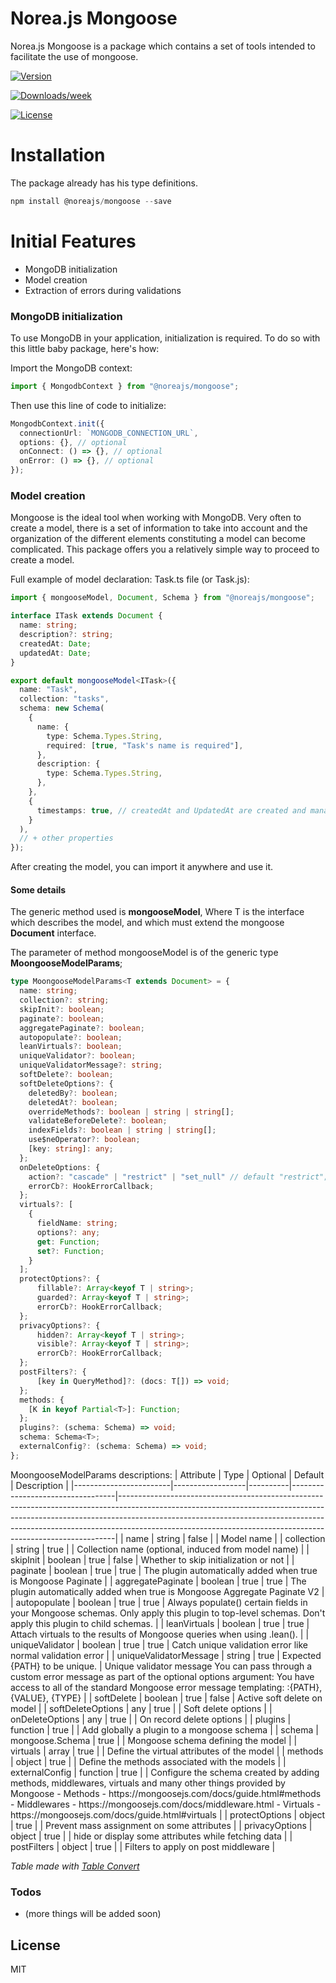 # Norea.js Mongoose

Norea.js Mongoose is a package which contains a set of tools intended to facilitate the use of mongoose.

[![Version](https://img.shields.io/npm/v/@noreajs/mongoose.svg)](https://npmjs.org/package/@noreajs/mongoose)

[![Downloads/week](https://img.shields.io/npm/dw/@noreajs/mongoose.svg)](https://npmjs.org/package/@noreajs/mongoose)

[![License](https://img.shields.io/npm/l/@noreajs/cli.svg)](https://github.com/noreajs/mongoose/blob/master/package.json)

# Installation

The package already has his type definitions.

```powershell
npm install @noreajs/mongoose --save
```

# Initial Features

- MongoDB initialization
- Model creation
- Extraction of errors during validations

### MongoDB initialization

To use MongoDB in your application, initialization is required. To do so with this little baby package, here's how:

Import the MongoDB context:

```typescript
import { MongodbContext } from "@noreajs/mongoose";
```

Then use this line of code to initialize:

```typescript
MongodbContext.init({
  connectionUrl: `MONGODB_CONNECTION_URL`,
  options: {}, // optional
  onConnect: () => {}, // optional
  onError: () => {}, // optional
});
```

### Model creation

Mongoose is the ideal tool when working with MongoDB. Very often to create a model, there is a set of information to take into account and the organization of the different elements constituting a model can become complicated. This package offers you a relatively simple way to proceed to create a model.

Full example of model declaration: Task.ts file (or Task.js):

```typescript
import { mongooseModel, Document, Schema } from "@noreajs/mongoose";

interface ITask extends Document {
  name: string;
  description?: string;
  createdAt: Date;
  updatedAt: Date;
}

export default mongooseModel<ITask>({
  name: "Task",
  collection: "tasks",
  schema: new Schema(
    {
      name: {
        type: Schema.Types.String,
        required: [true, "Task's name is required"],
      },
      description: {
        type: Schema.Types.String,
      },
    },
    {
      timestamps: true, // createdAt and UpdatedAt are created and managed by mongoose
    }
  ),
  // + other properties
});
```

After creating the model, you can import it anywhere and use it.

#### Some details

The generic method used is **mongooseModel<T>**, Where T is the interface which describes the model, and which must extend the mongoose **Document** interface.

The parameter of method mongooseModel is of the generic type **MoongooseModelParams<T>**;

```typescript
type MoongooseModelParams<T extends Document> = {
  name: string;
  collection?: string;
  skipInit?: boolean;
  paginate?: boolean;
  aggregatePaginate?: boolean;
  autopopulate?: boolean;
  leanVirtuals?: boolean;
  uniqueValidator?: boolean;
  uniqueValidatorMessage?: string;
  softDelete?: boolean;
  softDeleteOptions?: {
    deletedBy?: boolean;
    deletedAt?: boolean;
    overrideMethods?: boolean | string | string[];
    validateBeforeDelete?: boolean;
    indexFields?: boolean | string | string[];
    use$neOperator?: boolean;
    [key: string]: any;
  };
  onDeleteOptions: {
    action?: "cascade" | "restrict" | "set_null" // default "restrict";
    errorCb?: HookErrorCallback;
  };
  virtuals?: [
    {
      fieldName: string;
      options?: any;
      get: Function;
      set?: Function;
    }
  ];
  protectOptions?: {
      fillable?: Array<keyof T | string>;
      guarded?: Array<keyof T | string>;
      errorCb?: HookErrorCallback;
  };
  privacyOptions?: {
      hidden?: Array<keyof T | string>;
      visible?: Array<keyof T | string>;
      errorCb?: HookErrorCallback;
  };
  postFilters?: {
      [key in QueryMethod]?: (docs: T[]) => void;
  };
  methods: {
    [K in keyof Partial<T>]: Function;
  };
  plugins?: (schema: Schema) => void;
  schema: Schema<T>;
  externalConfig?: (schema: Schema) => void;
};
```

MoongooseModelParams<T> descriptions:
| Attribute | Type | Optional | Default | Description |
|------------------------|------------------|----------|----------------------------------|-----------------------------------------------------------------------------------------------------------------------------------------------------------------------------------------------------------------------------------------------------------------------------------------------------------------------|
| name | string | false | | Model name |
| collection | string | true | | Collection name \(optional, induced from model name\) |
| skipInit | boolean | true | false | Whether to skip initialization or not |
| paginate | boolean | true | true | The plugin automatically added when true is Mongoose Paginate |
| aggregatePaginate | boolean | true | true | The plugin automatically added when true is Mongoose Aggregate Paginate V2 |
| autopopulate | boolean | true | true | Always populate\(\) certain fields in your Mongoose schemas\. Only apply this plugin to top\-level schemas\. Don't apply this plugin to child schemas\. |
| leanVirtuals | boolean | true | true | Attach virtuals to the results of Mongoose queries when using \.lean\(\)\. |
| uniqueValidator | boolean | true | true | Catch unique validation error like normal validation error |
| uniqueValidatorMessage | string | true | Expected \{PATH\} to be unique\. | Unique validator message You can pass through a custom error message as part of the optional options argument: You have access to all of the standard Mongoose error message templating: :\{PATH\}, \{VALUE\}, \{TYPE\} |
| softDelete | boolean | true | false | Active soft delete on model |
| softDeleteOptions | any | true |  | Soft delete options |
| onDeleteOptions | any | true |  | On record delete options |
| plugins | function | true | | Add globally a plugin to a mongoose schema |
| schema | mongoose\.Schema | true | | Mongoose schema defining the model |
| virtuals | array | true | | Define the virtual attributes of the model |
| methods | object | true | | Define the methods associated with the models |
| externalConfig | function | true | | Configure the schema created by adding methods, middlewares, virtuals and many other things provided by Mongoose \- Methods \- https://mongoosejs\.com/docs/guide\.html\#methods \- Middlewares \- https://mongoosejs\.com/docs/middleware\.html \- Virtuals \- https://mongoosejs\.com/docs/guide\.html\#virtuals |
| protectOptions | object | true | | Prevent mass assignment on some attributes |
| privacyOptions | object | true | | hide or display some attributes while fetching data |
| postFilters | object | true | | Filters to apply on post middleware |

_Table made with [Table Convert](https://tableconvert.com/)_



### Todos

- (more things will be added soon)

## License

MIT
